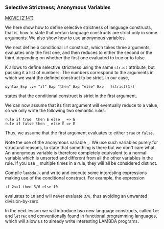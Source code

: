 <!-- Copyright (c) 2012-2014 K Team. All Rights Reserved. -->
### Selective Strictness; Anonymous Variables

[MOVIE [2'14"]](http://youtu.be/IreP6DFPWdk)

We here show how to define selective strictness of language constructs,
that is, how to state that certain language constructs are strict only
in some arguments.  We also show how to use anonymous variables.

We next define a conditional `if` construct, which takes three arguments,
evaluates only the first one, and then reduces to either the second or the
third, depending on whether the first one evaluated to true or to false.

K allows to define selective strictness using the same `strict` attribute,
but passing it a list of numbers.  The numbers correspond to the arguments
in which we want the defined construct to be strict.  In our case,

    syntax Exp ::= "if" Exp "then" Exp "else" Exp   [strict(1)]

states that the conditional construct is strict in the first argument.

We can now assume that its first argument will eventually reduce to a value, so
we only write the following two semantic rules:

    rule if true  then E else _ => E
    rule if false then _ else E => E

Thus, we assume that the first argument evaluates to either `true` or `false`.

Note the use of the anonymous variable `_`.  We use such variables purely for
structural reasons, to state that something is there but we don't care what.
An anonymous variable is therefore completely equivalent to a normal variable
which is unsorted and different from all the other variables in the rule.  If
you use `_` multiple times in a rule, they will all be considered distinct.

Compile `lambda.k` and write and execute some interesting expressions making
use of the conditional construct.  For example, the expression

    if 2<=1 then 3/0 else 10

evaluates to `10` and will never evaluate `3/0`, thus avoiding an unwanted
division-by-zero.

In the next lesson we will introduce two new language constructs, called
`let` and `letrec` and conventionally found in functional programming
languages, which will allow us to already write interesting LAMBDA programs.
